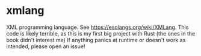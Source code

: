  # xmlang
 XML programming language. See https://esolangs.org/wiki/XMLang.
This code is likely terrible, as this is my first big project with Rust (the ones in the book didn't interest me)
If anything panics at runtime or doesn't work as intended, please open an issue!
